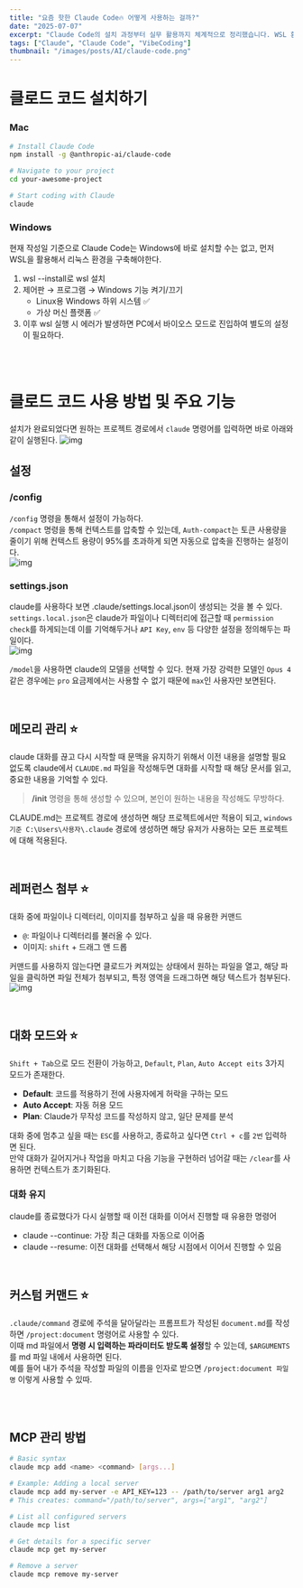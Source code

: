 ```yaml
---
title: "요즘 핫한 Claude Code🔥 어떻게 사용하는 걸까?"
date: "2025-07-07"
excerpt: "Claude Code의 설치 과정부터 실무 활용까지 체계적으로 정리했습니다. WSL 환경 구성, 메모리 관리, 레퍼런스 첨부 기능 등 개발 생산성을 높이는 핵심 기능들을 다룹니다."
tags: ["Claude", "Claude Code", "VibeCoding"]
thumbnail: "/images/posts/AI/claude-code.png"
---
```


# 클로드 코드 설치하기

### Mac

```bash
# Install Claude Code
npm install -g @anthropic-ai/claude-code

# Navigate to your project
cd your-awesome-project

# Start coding with Claude
claude
```

### Windows
현재 작성일 기준으로 Claude Code는 Windows에 바로 설치할 수는 없고, 먼저 WSL을 활용해서 리눅스 환경을 구축해야한다.

1. wsl --install로 wsl 설치
2. 제어판 → 프로그램 → Windows 기능 켜기/끄기 
    - Linux용 Windows 하위 시스템 ✅
    - 가상 머신 플랫폼 ✅
3. 이후 wsl 실행 시 에러가 발생하면 PC에서 바이오스 모드로 진입하여 별도의 설정이 필요하다.

<br/><br/>

# 클로드 코드 사용 방법 및 주요 기능
설치가 완료되었다면 원하는 프로젝트 경로에서 `claude` 명령어를 입력하면 바로 아래와 같이 실행된다.
![img](/images/posts/AI/claude-code.png)

## 설정 

### /config
`/config` 명령을 통해서 설정이 가능하다.  
`/compact` 명령을 통해 컨텍스트를 압축할 수 있는데, `Auth-compact`는 토큰 사용량을 줄이기 위해 컨텍스트 용량이 95%를 초과하게 되면 자동으로 압축을 진행하는 설정이다.   
 ![img](/images/posts/AI/config.png)

### settings.json
claude를 사용하다 보면 .claude/settings.local.json이 생성되는 것을 볼 수 있다.
`settings.local.json`은 claude가 파일이나 디렉터리에 접근할 때 `permission check`를 하게되는데 이를 기억해두거나 `API Key`, `env` 등 다양한 설정을 정의해두는 파일이다.  
![img](/images/posts/AI/settingsjson.png)

`/model`을 사용하면 claude의 모델을 선택할 수 있다.
현재 가장 강력한 모델인 `Opus 4` 같은 경우에는 `pro` 요금제에서는 사용할 수 없기 때문에 `max`인 사용자만 보면된다.


<br/>

## 메모리 관리 ⭐

claude 대화를 끊고 다시 시작할 때 문맥을 유지하기 위해서 이전 내용을 설명할 필요 없도록 claude에서 `CLAUDE.md` 파일을 작성해두면 대화를 시작할 때 해당 문서를 읽고, 중요한 내용을 기억할 수 있다.  
> **/init** 명령을 통해 생성할 수 있으며, 본인이 원하는 내용을 작성해도 무방하다.   

CLAUDE.md는 프로젝트 경로에 생성하면 해당 프로젝트에서만 적용이 되고, `windows 기준 C:\Users\사용자\.claude` 경로에 생성하면 해당 유저가 사용하는 모든 프로젝트에 대해 적용된다.

<br/>

## 레퍼런스 첨부 ⭐

대화 중에 파일이나 디렉터리, 이미지를 첨부하고 싶을 때 유용한 커맨드
- `@`: 파일이나 디렉터리를 불러올 수 있다.
- 이미지: `shift` + 드래그 앤 드롭

커맨드를 사용하지 않는다면 클로드가 켜져있는 상태에서 원하는 파일을 열고, 해당 파일을 클릭하면 파일 전체가 첨부되고, 특정 영역을 드래그하면 해당 텍스트가 첨부된다.
![img](/images/posts/AI/reference.png)

<br/>

## 대화 모드와  ⭐
`Shift + Tab`으로 모드 전환이 가능하고, `Default`, `Plan`, `Auto Accept eits` 3가지 모드가 존재한다.  
- **Default**: 코드를 적용하기 전에 사용자에게 허락을 구하는 모드
- **Auto Accept**: 자동 허용 모드
- **Plan**: Claude가 무작성 코드를 작성하지 않고, 일단 문제를 분석 
 
 대화 중에 멈추고 싶을 때는 `ESC`를 사용하고, 종료하고 싶다면 `Ctrl + c`를 `2번` 입력하면 된다.  
 만약 대화가 길어지거나 작업을 마치고 다음 기능을 구현하러 넘어갈 때는 `/clear`를 사용하면 컨텍스트가 초기화된다.

 ### 대화 유지
 claude를 종료했다가 다시 실행할 때 이전 대화를 이어서 진행할 때 유용한 명령어
 - claude --continue: 가장 최근 대화를 자동으로 이어줌
 - claude --resume: 이전 대화를 선택해서 해당 시점에서 이어서 진행할 수 있음


<br/>

## 커스텀 커맨드 ⭐
`.claude/command` 경로에 주석을 달아달라는 프롬프트가 작성된 `document.md`를 작성하면 `/project:document` 명령어로 사용할 수 있다.  
이때 md 파일에서 **명령 시 입력하는 파라미터도 받도록 설정**할 수 있는데, `$ARGUMENTS`를 md 파일 내에서 사용하면 된다.  
예를 들어 내가 주석을 작성할 파일의 이름을 인자로 받으면 `/project:document 파일명` 이렇게 사용할 수 있따.

<br/><br/> 

## MCP 관리 방법
```bash
# Basic syntax
claude mcp add <name> <command> [args...]

# Example: Adding a local server
claude mcp add my-server -e API_KEY=123 -- /path/to/server arg1 arg2
# This creates: command="/path/to/server", args=["arg1", "arg2"]
```
```bash
# List all configured servers
claude mcp list

# Get details for a specific server
claude mcp get my-server

# Remove a server
claude mcp remove my-server
```

